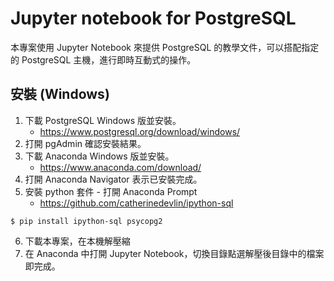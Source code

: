 # Jupyter notebook for PostgreSQL
本專案使用 Jupyter Notebook 來提供 PostgreSQL 的教學文件，可以搭配指定的 PostgreSQL 主機，進行即時互動式的操作。

## 安裝 (Windows)
1. 下載 PostgreSQL Windows 版並安裝。
   - https://www.postgresql.org/download/windows/
2. 打開 pgAdmin 確認安裝結果。
3. 下載 Anaconda Windows 版並安裝。
   - https://www.anaconda.com/download/
4. 打開 Anaconda Navigator 表示已安裝完成。
5. 安裝 python 套件 - 打開 Anaconda Prompt
   - https://github.com/catherinedevlin/ipython-sql
   
```
$ pip install ipython-sql psycopg2
```

6. 下載本專案，在本機解壓縮
7. 在 Anaconda 中打開 Jupyter Notebook，切換目錄點選解壓後目錄中的檔案即完成。
